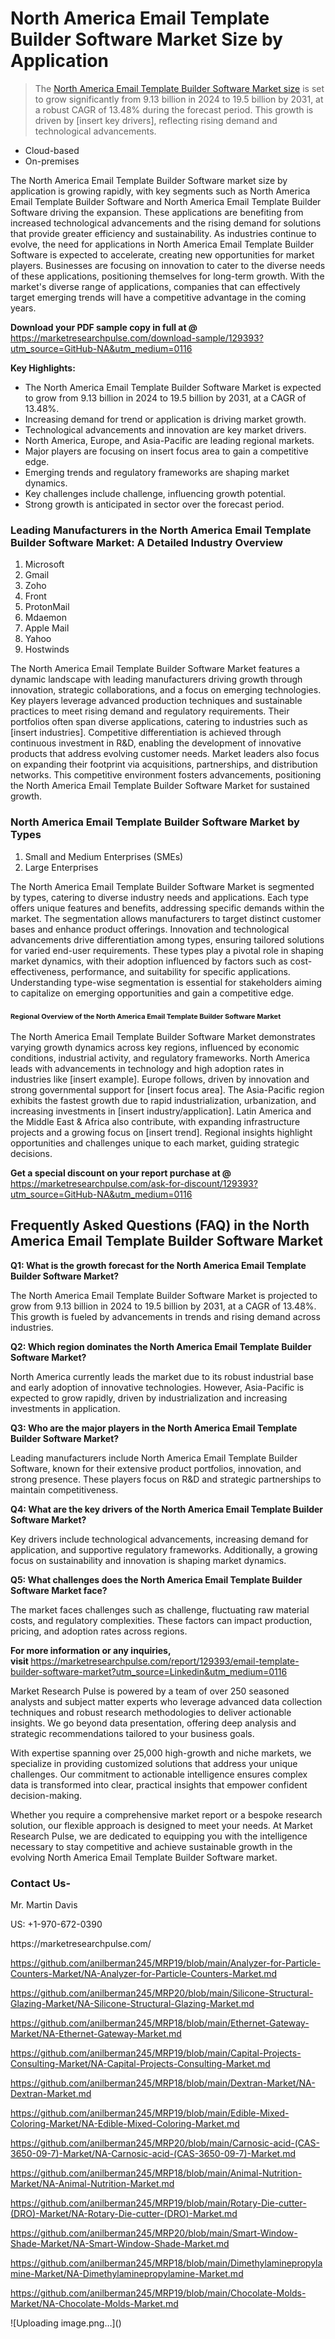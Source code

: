 <h1>North America Email Template Builder Software Market&nbsp;Size by Application</h1><blockquote><p>The <a href="https://marketresearchpulse.com/download-sample/129393?utm_source=GitHub-NA&amp;utm_medium=0116">North America Email Template Builder Software Market size</a> is set to grow significantly from 9.13 billion in 2024 to 19.5 billion by 2031, at a robust CAGR of 13.48% during the forecast period. This growth is driven by [insert key drivers], reflecting rising demand and technological advancements.</p></blockquote><ul><li>Cloud-based<li> On-premises</li></ul><p>The North America Email Template Builder Software market size by application is growing rapidly, with key segments such as North America Email Template Builder Software and North America Email Template Builder Software driving the expansion. These applications are benefiting from increased technological advancements and the rising demand for solutions that provide greater efficiency and sustainability. As industries continue to evolve, the need for applications in North America Email Template Builder Software is expected to accelerate, creating new opportunities for market players. Businesses are focusing on innovation to cater to the diverse needs of these applications, positioning themselves for long-term growth. With the market's diverse range of applications, companies that can effectively target emerging trends will have a competitive advantage in the coming years.</p><p><strong>Download your PDF sample copy in full at @ </strong><a href="https://marketresearchpulse.com/download-sample/129393?utm_source=GitHub-NA&amp;utm_medium=0116">https://marketresearchpulse.com/download-sample/129393?utm_source=GitHub-NA&amp;utm_medium=0116</a></p><p><strong>Key Highlights: </strong></p><ul><li>The North America Email Template Builder Software Market is expected to grow from 9.13 billion in 2024 to 19.5 billion by 2031, at a CAGR of 13.48%.</li><li>Increasing demand for trend or application is driving market growth.</li><li>Technological advancements and innovation are key market drivers.</li><li>North America, Europe, and Asia-Pacific are leading regional markets.</li><li>Major players are focusing on insert focus area to gain a competitive edge.</li><li>Emerging trends and regulatory frameworks are shaping market dynamics.</li><li>Key challenges include challenge, influencing growth potential.</li><li>Strong growth is anticipated in sector over the forecast period.</li></ul><h3>Leading Manufacturers in the North America Email Template Builder Software Market: A Detailed Industry Overview</h3><ol><li>Microsoft</li><li>Gmail</li><li>Zoho</li><li>Front</li><li>ProtonMail</li><li>Mdaemon</li><li>Apple Mail</li><li>Yahoo</li><li>Hostwinds</li></ol><div class="flex max-w-full flex-col flex-grow"><div class="min-h-8 text-message flex w-full flex-col items-end gap-2 whitespace-normal break-words [.text-message+&amp;]:mt-5" dir="auto" data-message-author-role="assistant" data-message-id="fd8432e4-4910-450d-b182-61b7bfb0a01f" data-message-model-slug="gpt-4o"><div class="flex w-full flex-col gap-1 empty:hidden first:pt-[3px]"><div class="markdown prose w-full break-words dark:prose-invert light"><p>The North America Email Template Builder Software Market features a dynamic landscape with leading manufacturers driving growth through innovation, strategic collaborations, and a focus on emerging technologies. Key players leverage advanced production techniques and sustainable practices to meet rising demand and regulatory requirements. Their portfolios often span diverse applications, catering to industries such as [insert industries]. Competitive differentiation is achieved through continuous investment in R&amp;D, enabling the development of innovative products that address evolving customer needs. Market leaders also focus on expanding their footprint via acquisitions, partnerships, and distribution networks. This competitive environment fosters advancements, positioning the North America Email Template Builder Software Market for sustained growth.</p></div></div></div></div><h3>North America Email Template Builder Software Market by Types</h3><ol><li>Small and Medium Enterprises (SMEs)<li> Large Enterprises</li></ol><div class="flex max-w-full flex-col flex-grow"><div class="min-h-8 text-message flex w-full flex-col items-end gap-2 whitespace-normal break-words [.text-message+&amp;]:mt-5" dir="auto" data-message-author-role="assistant" data-message-id="084470be-0bb7-4664-bddf-5156b4f41249" data-message-model-slug="gpt-4o-mini"><div class="flex w-full flex-col gap-1 empty:hidden first:pt-[3px]"><div class="markdown prose w-full break-words dark:prose-invert light"><p>The North America Email Template Builder Software Market is segmented by types, catering to diverse industry needs and applications. Each type offers unique features and benefits, addressing specific demands within the market. The segmentation allows manufacturers to target distinct customer bases and enhance product offerings. Innovation and technological advancements drive differentiation among types, ensuring tailored solutions for varied end-user requirements. These types play a pivotal role in shaping market dynamics, with their adoption influenced by factors such as cost-effectiveness, performance, and suitability for specific applications. Understanding type-wise segmentation is essential for stakeholders aiming to capitalize on emerging opportunities and gain a competitive edge.</p></div></div></div></div><h3><span style="font-size: 11px;">Regional Overview of the North America Email Template Builder Software Market</span></h3><div class="flex max-w-full flex-col flex-grow"><div class="min-h-8 text-message flex w-full flex-col items-end gap-2 whitespace-normal break-words [.text-message+&amp;]:mt-5" dir="auto" data-message-author-role="assistant" data-message-id="e9038762-ce64-4e30-91c9-9bd413514231" data-message-model-slug="gpt-4o-mini"><div class="flex w-full flex-col gap-1 empty:hidden first:pt-[3px]"><div class="markdown prose w-full break-words dark:prose-invert light"><p>The North America Email Template Builder Software Market demonstrates varying growth dynamics across key regions, influenced by economic conditions, industrial activity, and regulatory frameworks. North America leads with advancements in technology and high adoption rates in industries like [insert example]. Europe follows, driven by innovation and strong governmental support for [insert focus area]. The Asia-Pacific region exhibits the fastest growth due to rapid industrialization, urbanization, and increasing investments in [insert industry/application]. Latin America and the Middle East &amp; Africa also contribute, with expanding infrastructure projects and a growing focus on [insert trend]. Regional insights highlight opportunities and challenges unique to each market, guiding strategic decisions.</p></div></div></div></div><p><strong>Get a special discount on your report purchase at @ </strong><a href="https://marketresearchpulse.com/ask-for-discount/129393?utm_source=GitHub-NA&amp;utm_medium=0116">https://marketresearchpulse.com/ask-for-discount/129393?utm_source=GitHub-NA&amp;utm_medium=0116</a></p><h2>Frequently Asked Questions (FAQ) in the North America Email Template Builder Software Market</h2><p><strong>Q1: What is the growth forecast for the North America Email Template Builder Software Market?</strong></p><p>The North America Email Template Builder Software Market is projected to grow from 9.13 billion in 2024 to 19.5 billion by 2031, at a CAGR of 13.48%. This growth is fueled by advancements in trends and rising demand across industries.</p><p><strong>Q2: Which region dominates the North America Email Template Builder Software Market?</strong></p><p>North America currently leads the market due to its robust industrial base and early adoption of innovative technologies. However, Asia-Pacific is expected to grow rapidly, driven by industrialization and increasing investments in application.</p><p><strong>Q3: Who are the major players in the North America Email Template Builder Software Market?</strong></p><p>Leading manufacturers include North America Email Template Builder Software, known for their extensive product portfolios, innovation, and strong presence. These players focus on R&amp;D and strategic partnerships to maintain competitiveness.</p><p><strong>Q4: What are the key drivers of the North America Email Template Builder Software Market?</strong></p><p>Key drivers include technological advancements, increasing demand for application, and supportive regulatory frameworks. Additionally, a growing focus on sustainability and innovation is shaping market dynamics.</p><p><strong>Q5: What challenges does the North America Email Template Builder Software Market face?</strong></p><p>The market faces challenges such as challenge, fluctuating raw material costs, and regulatory complexities. These factors can impact production, pricing, and adoption rates across regions.</p><p><strong>For more information or any inquiries, visit&nbsp;</strong><a href="https://marketresearchpulse.com/report/129393/email-template-builder-software-market?utm_source=Linkedin&utm_medium=0116">https://marketresearchpulse.com/report/129393/email-template-builder-software-market?utm_source=Linkedin&utm_medium=0116</a></p><p>Market Research Pulse is powered by a team of over 250 seasoned analysts and subject matter experts who leverage advanced data collection techniques and robust research methodologies to deliver actionable insights. We go beyond data presentation, offering deep analysis and strategic recommendations tailored to your business goals.</p><p>With expertise spanning over 25,000 high-growth and niche markets, we specialize in providing customized solutions that address your unique challenges. Our commitment to actionable intelligence ensures complex data is transformed into clear, practical insights that empower confident decision-making.</p><p>Whether you require a comprehensive market report or a bespoke research solution, our flexible approach is designed to meet your needs. At Market Research Pulse, we are dedicated to equipping you with the intelligence necessary to stay competitive and achieve sustainable growth in the evolving North America Email Template Builder Software market.</p><h3><strong>Contact Us-</strong></h3><p>Mr. Martin Davis</p><p>US: +1-970-672-0390</p><p>https://marketresearchpulse.com/</p><p><a href="https://github.com/anilberman245/MRP19/blob/main/Analyzer-for-Particle-Counters-Market/NA-Analyzer-for-Particle-Counters-Market.md">https://github.com/anilberman245/MRP19/blob/main/Analyzer-for-Particle-Counters-Market/NA-Analyzer-for-Particle-Counters-Market.md</a></p><p><a href="https://github.com/anilberman245/MRP20/blob/main/Silicone-Structural-Glazing-Market/NA-Silicone-Structural-Glazing-Market.md">https://github.com/anilberman245/MRP20/blob/main/Silicone-Structural-Glazing-Market/NA-Silicone-Structural-Glazing-Market.md</a></p><p><a href="https://github.com/anilberman245/MRP18/blob/main/Ethernet-Gateway-Market/NA-Ethernet-Gateway-Market.md">https://github.com/anilberman245/MRP18/blob/main/Ethernet-Gateway-Market/NA-Ethernet-Gateway-Market.md</a></p><p><a href="https://github.com/anilberman245/MRP19/blob/main/Capital-Projects-Consulting-Market/NA-Capital-Projects-Consulting-Market.md">https://github.com/anilberman245/MRP19/blob/main/Capital-Projects-Consulting-Market/NA-Capital-Projects-Consulting-Market.md</a></p><p><a href="https://github.com/anilberman245/MRP18/blob/main/Dextran-Market/NA-Dextran-Market.md">https://github.com/anilberman245/MRP18/blob/main/Dextran-Market/NA-Dextran-Market.md</a></p><p><a href="https://github.com/anilberman245/MRP19/blob/main/Edible-Mixed-Coloring-Market/NA-Edible-Mixed-Coloring-Market.md">https://github.com/anilberman245/MRP19/blob/main/Edible-Mixed-Coloring-Market/NA-Edible-Mixed-Coloring-Market.md</a></p><p><a href="https://github.com/anilberman245/MRP20/blob/main/Carnosic-acid-(CAS-3650-09-7)-Market/NA-Carnosic-acid-(CAS-3650-09-7)-Market.md">https://github.com/anilberman245/MRP20/blob/main/Carnosic-acid-(CAS-3650-09-7)-Market/NA-Carnosic-acid-(CAS-3650-09-7)-Market.md</a></p><p><a href="https://github.com/anilberman245/MRP18/blob/main/Animal-Nutrition-Market/NA-Animal-Nutrition-Market.md">https://github.com/anilberman245/MRP18/blob/main/Animal-Nutrition-Market/NA-Animal-Nutrition-Market.md</a></p><p><a href="https://github.com/anilberman245/MRP19/blob/main/Rotary-Die-cutter-(DRO)-Market/NA-Rotary-Die-cutter-(DRO)-Market.md">https://github.com/anilberman245/MRP19/blob/main/Rotary-Die-cutter-(DRO)-Market/NA-Rotary-Die-cutter-(DRO)-Market.md</a></p><p><a href="https://github.com/anilberman245/MRP20/blob/main/Smart-Window-Shade-Market/NA-Smart-Window-Shade-Market.md">https://github.com/anilberman245/MRP20/blob/main/Smart-Window-Shade-Market/NA-Smart-Window-Shade-Market.md</a></p><p><a href="https://github.com/anilberman245/MRP18/blob/main/Dimethylaminepropylamine-Market/NA-Dimethylaminepropylamine-Market.md">https://github.com/anilberman245/MRP18/blob/main/Dimethylaminepropylamine-Market/NA-Dimethylaminepropylamine-Market.md</a></p><p><a href="https://github.com/anilberman245/MRP19/blob/main/Chocolate-Molds-Market/NA-Chocolate-Molds-Market.md">https://github.com/anilberman245/MRP19/blob/main/Chocolate-Molds-Market/NA-Chocolate-Molds-Market.md</a></p>
![Uploading image.png…]()
